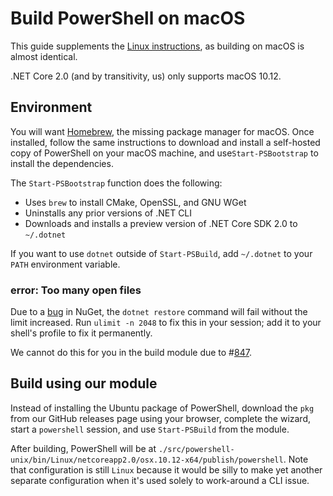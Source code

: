 # Build PowerShell on macOS

This guide supplements the [Linux instructions](./linux.md), as
building on macOS is almost identical.

.NET Core 2.0 (and by transitivity, us) only supports macOS 10.12.

## Environment

You will want [Homebrew](http://brew.sh/), the missing package manager for macOS.
Once installed, follow the same instructions to download and
install a self-hosted copy of PowerShell on your macOS machine,
and use`Start-PSBootstrap` to install the dependencies.

The `Start-PSBootstrap` function does the following:

- Uses `brew` to install CMake, OpenSSL, and GNU WGet
- Uninstalls any prior versions of .NET CLI
- Downloads and installs a preview version of .NET Core SDK 2.0 to `~/.dotnet`

If you want to use `dotnet` outside of `Start-PSBuild`,
add `~/.dotnet` to your `PATH` environment variable.

### error: Too many open files

Due to a [bug][809] in NuGet, the `dotnet restore` command will fail without the limit increased.
Run `ulimit -n 2048` to fix this in your session;
add it to your shell's profile to fix it permanently.

We cannot do this for you in the build module due to #[847][].

[809]: https://github.com/dotnet/cli/issues/809
[847]: https://github.com/PowerShell/PowerShell/issues/847

## Build using our module

Instead of installing the Ubuntu package of PowerShell,
download the `pkg` from our GitHub releases page using your browser, complete the wizard,
start a `powershell` session, and use `Start-PSBuild` from the module.

After building, PowerShell will be at `./src/powershell-unix/bin/Linux/netcoreapp2.0/osx.10.12-x64/publish/powershell`.
Note that configuration is still `Linux` because it would be silly to make yet another separate configuration when it's used solely to work-around a CLI issue.
